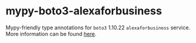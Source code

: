 # mypy-boto3-alexaforbusiness

Mypy-friendly type annotations for `boto3` 1.10.22 `alexaforbusiness` service.
More information can be found [here](https://github.com/vemel/mypy_boto3).